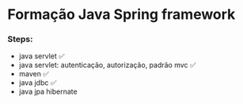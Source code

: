 # Formação Java Spring framework

### Steps:

- java servlet ✅
- java servlet: autenticação, autorização, padrão mvc ✅
- maven ✅
- java jdbc ✅
- java jpa hibernate